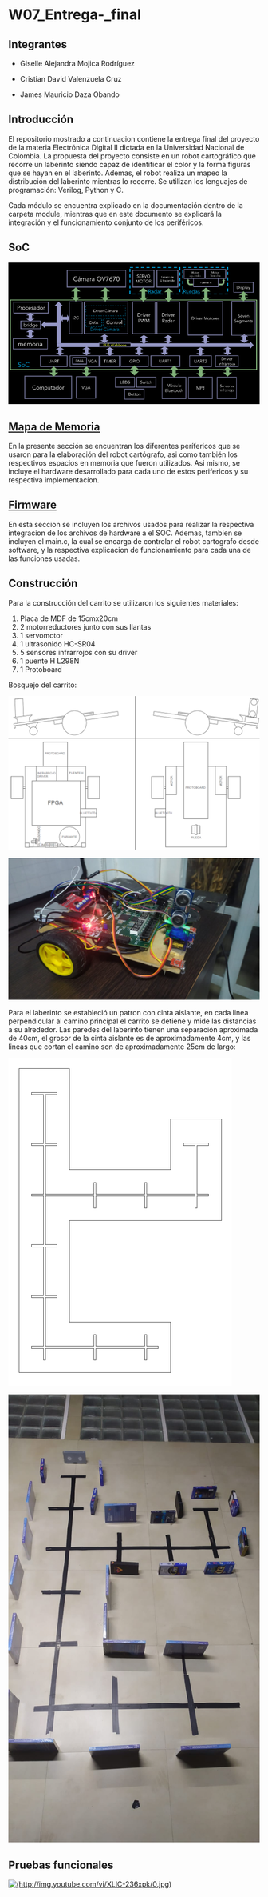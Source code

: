 # W07_Entrega-_final

## Integrantes 

- Giselle Alejandra Mojica Rodríguez 

- Cristian David Valenzuela Cruz

- James Mauricio Daza Obando


## Introducción

El repositorio mostrado a continuacion contiene la entrega final del proyecto de la materia Electrónica Digital II dictada en la Universidad Nacional de Colombia. La propuesta del proyecto consiste en un robot cartográfico que recorre un laberinto siendo capaz de identificar el color y la forma figuras que se hayan en el laberinto. Ademas, el robot realiza un mapeo la distribución del laberinto mientras lo recorre. Se utilizan los lenguajes de programación: Verilog, Python y C. 

Cada módulo se encuentra explicado en la documentación dentro de la carpeta module, mientras que en este documento se explicará la integración y el funcionamiento conjunto de los periféricos.

## SoC

![Screenshot](/images/SoCmem.png)

## [ Mapa de Memoria ](https://github.com/unal-edigital2-labs/wp08-2021-2-gr04/tree/main/Mapa)

En la presente sección se encuentran los diferentes perífericos que se usaron para la elaboración del robot cartógrafo, asi como también los respectivos espacios en memoria que fueron utilizados. Asi mismo, se incluye el hardware desarrollado para cada uno de estos perifericos y su respectiva implementacíon.

## [ Firmware ](https://github.com/unal-edigital2/w07_entrega-_final-grupo11/tree/main/firmware)

En esta seccion se incluyen los archivos usados para realizar la respectiva integracion de los archivos de hardware a el SOC. Ademas, tambien se incluyen el main.c, la cual se encarga de controlar el robot cartografo desde software, y la respectiva explicacion de funcionamiento para cada una de las funciones usadas.

## Construcción

Para la construcción del carrito se utilizaron los siguientes materiales:
1. Placa de MDF de 15cmx20cm
2. 2 motorreductores junto con sus llantas
3. 1 servomotor
4. 1 ultrasonido HC-SR04
5. 5 sensores infrarrojos con su driver
6. 1 puente H L298N
7. 1 Protoboard


Bosquejo del carrito:

![Screenshot](/images/plano.PNG)


![Screenshot](/images/Carrito.jpeg)

Para el laberinto se estableció un patron con cinta aislante, en cada linea perpendicular al camino principal el carrito se detiene y mide las distancias a su alrededor. Las paredes del laberinto tienen una separación aproximada de 40cm, el grosor de la cinta aislante es de aproximadamente 4cm, y las lineas que cortan el camino son de aproximadamente 25cm de largo:

![Screenshot](/images/Laberinto.PNG)

![Screenshot](/images/lab.jpeg)

## Pruebas funcionales

<a href="http://www.youtube.com/watch?feature=player_embedded&v=XLlC-236xpk
" target="_blank"><img src="http://img.youtube.com/vi/XLlC-236xpk/0.jpg" 
alt="(http://img.youtube.com/vi/XLlC-236xpk/0.jpg)" width="400"/></a>

